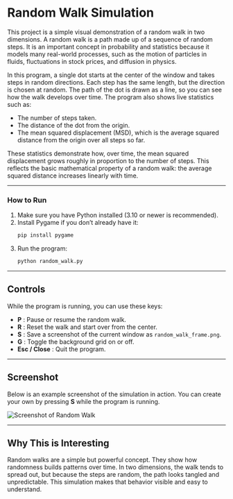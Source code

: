 
# Random Walk Simulation

This project is a simple visual demonstration of a random walk in two dimensions. A random walk is a path made up of a sequence of random steps. It is an important concept in probability and statistics because it models many real-world processes, such as the motion of particles in fluids, fluctuations in stock prices, and diffusion in physics.

In this program, a single dot starts at the center of the window and takes steps in random directions. Each step has the same length, but the direction is chosen at random. The path of the dot is drawn as a line, so you can see how the walk develops over time. The program also shows live statistics such as:

* The number of steps taken.
* The distance of the dot from the origin.
* The mean squared displacement (MSD), which is the average squared distance from the origin over all steps so far.

These statistics demonstrate how, over time, the mean squared displacement grows roughly in proportion to the number of steps. This reflects the basic mathematical property of a random walk: the average squared distance increases linearly with time.

---

### How to Run

1. Make sure you have Python installed (3.10 or newer is recommended).
2. Install Pygame if you don’t already have it:
   ```bash
   pip install pygame
   ```
3. Run the program:
   ```bash
   python random_walk.py
   ```

---

## Controls

While the program is running, you can use these keys:

* **P** : Pause or resume the random walk.
* **R** : Reset the walk and start over from the center.
* **S** : Save a screenshot of the current window as `random_walk_frame.png`.
* **G** : Toggle the background grid on or off.
* **Esc / Close** : Quit the program.

---

## Screenshot

Below is an example screenshot of the simulation in action. You can create your own by pressing **S** while the program is running.

![Screenshot of Random Walk](https://chatgpt.com/c/random_walk_frame.png)

---

## Why This is Interesting

Random walks are a simple but powerful concept. They show how randomness builds patterns over time. In two dimensions, the walk tends to spread out, but because the steps are random, the path looks tangled and unpredictable. This simulation makes that behavior visible and easy to understand.
